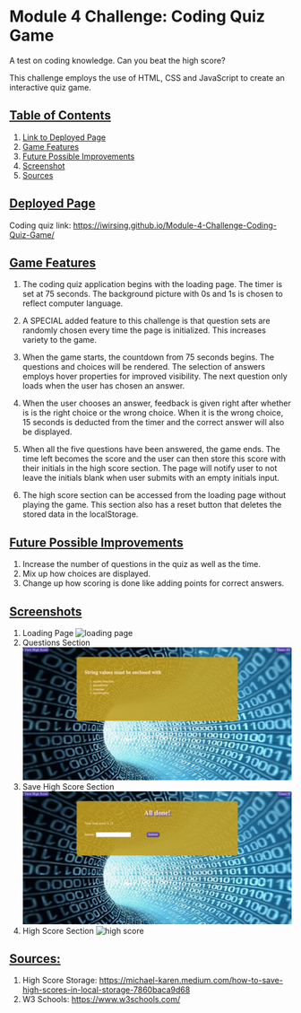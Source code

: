 # Module 4 Challenge: Coding Quiz Game
A test on coding knowledge. Can you beat the high score?

This challenge employs the use of HTML, CSS and JavaScript to create an interactive quiz game.

## <u>Table of Contents</u>
1. [Link to Deployed Page](#udeployed-pageu)
2. [Game Features](#ugame-featuresu)
3. [Future Possible Improvements](#ufuture-possible-improvementsu)
4. [Screenshot](#uscreenshotsu)
5. [Sources](#usourcesu) 

## <u>Deployed Page</u>

Coding quiz link: https://iwirsing.github.io/Module-4-Challenge-Coding-Quiz-Game/ 

## <u>Game Features</u> 
1. The coding quiz application begins with the loading page. The timer is set at 75 seconds. The background picture with 0s and 1s is chosen to reflect computer language.

2. A SPECIAL added feature to this challenge is that question sets are randomly chosen every time the page is initialized. This increases variety to the game.

3. When the game starts, the countdown from 75 seconds begins. The questions and choices will be rendered. The selection of answers employs hover properties for improved visibility. The next question only loads when the user has chosen an answer.

4. When the user chooses an answer, feedback is given right after whether is is the right choice or the wrong choice. When it is the wrong choice, 15 seconds is deducted from the timer and the correct answer will also be displayed.

5. When all the five questions have been answered, the game ends. The time left becomes the score and the user can then store this score with their initials in the high score section. The page will notify user to not leave the initials blank when user submits with an empty initials input.

6. The high score section can be accessed from the loading page without playing the game. This section also has a reset button that deletes the stored data in the localStorage.

## <u>Future Possible Improvements</u>
1. Increase the number of questions in the quiz as well as the time.
2. Mix up how choices are displayed.
3. Change up how scoring is done like adding points for correct answers.


## <u>Screenshots</u>
1. Loading Page
![loading page](./Assets/images/loading%20page.png)
2. Questions Section
![questions page](./Assets/images/question%20page.png)
3. Save High Score Section
![save high score section](./Assets/images/save%20high%20score%20section.png)
3. High Score Section
![high score](./Assets/images/highscore-2.png)

## <u>Sources:</u>

1. High Score Storage: https://michael-karen.medium.com/how-to-save-high-scores-in-local-storage-7860baca9d68
2. W3 Schools: https://www.w3schools.com/

